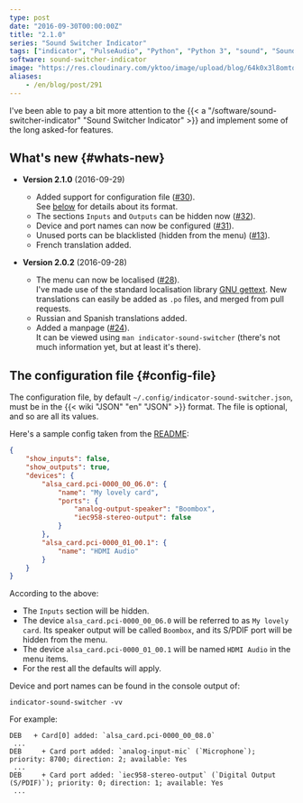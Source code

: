 ```yaml
---
type: post
date: "2016-09-30T00:00:00Z"
title: "2.1.0"
series: "Sound Switcher Indicator"
tags: ["indicator", "PulseAudio", "Python", "Python 3", "sound", "Sound Switcher Indicator", "Ubuntu", "Unity", "Utopic Unicorn"]
software: sound-switcher-indicator
image: "https://res.cloudinary.com/yktoo/image/upload/blog/64k0x3l8omtq0538.png"
aliases:
    - /en/blog/post/291
---
```


I've been able to pay a bit more attention to the {{< a "/software/sound-switcher-indicator" "Sound Switcher Indicator" >}} and implement some of the long asked-for features.

<!--more-->

## What's new  {#whats-new}

* **Version 2.1.0** (2016-09-29)

  * Added support for configuration file ([#30](https://github.com/yktoo/indicator-sound-switcher/issues/30)).<br />
    See [below](#config-file) for details about its format.
  * The sections `Inputs` and `Outputs` can be hidden now ([#32](https://github.com/yktoo/indicator-sound-switcher/issues/32)).
  * Device and port names can now be configured ([#31](https://github.com/yktoo/indicator-sound-switcher/issues/31)).
  * Unused ports can be blacklisted (hidden from the menu) ([#13](https://github.com/yktoo/indicator-sound-switcher/issues/13)).
  * French translation added.

* **Version 2.0.2** (2016-09-28)

  * The menu can now be localised ([#28](https://github.com/yktoo/indicator-sound-switcher/issues/28)).<br />
    I've made use of the standard localisation library [GNU gettext](https://www.gnu.org/software/gettext/). New translations can easily be added as `.po` files, and merged from pull requests.
  * Russian and Spanish translations added.
  * Added a manpage ([#24](https://github.com/yktoo/indicator-sound-switcher/issues/24)).<br />
    It can be viewed using `man indicator-sound-switcher` (there's not much information yet, but at least it's there).

## The configuration file {#config-file}

The configuration file, by default `~/.config/indicator-sound-switcher.json`, must be in the {{< wiki "JSON" "en" "JSON" >}} format. The file is optional, and so are all its values.

Here's a sample config taken from the [README](https://github.com/yktoo/indicator-sound-switcher/blob/master/README.md):


```json
{
    "show_inputs": false,
    "show_outputs": true,
    "devices": {
        "alsa_card.pci-0000_00_06.0": {
            "name": "My lovely card",
            "ports": {
                "analog-output-speaker": "Boombox",
                "iec958-stereo-output": false
            }
        },
        "alsa_card.pci-0000_01_00.1": {
            "name": "HDMI Audio"
        }
    }
}
```

According to the above:

* The `Inputs` section will be hidden.
* The device `alsa_card.pci-0000_00_06.0` will be referred to as `My lovely card`. Its speaker output will be called `Boombox`, and its S/PDIF port will be hidden from the menu.
* The device `alsa_card.pci-0000_01_00.1` will be named `HDMI Audio` in the menu items.
* For the rest all the defaults will apply.

Device and port names can be found in the console output of:

    indicator-sound-switcher -vv

For example:

```
DEB   + Card[0] added: `alsa_card.pci-0000_00_08.0`
 ...
DEB     + Card port added: `analog-input-mic` (`Microphone`); priority: 8700; direction: 2; available: Yes
 ...
DEB     + Card port added: `iec958-stereo-output` (`Digital Output (S/PDIF)`); priority: 0; direction: 1; available: Yes
 ...
```
